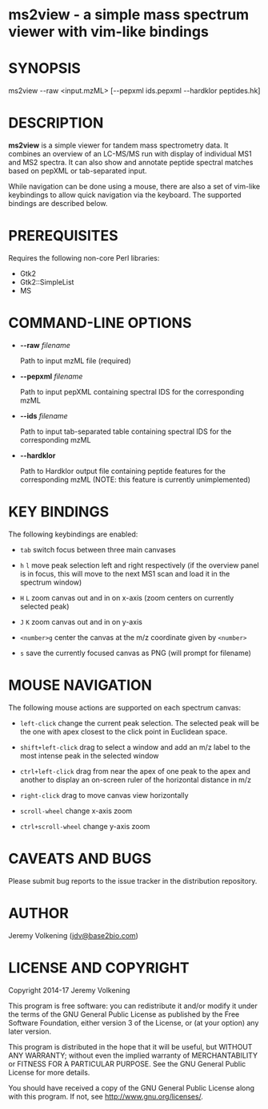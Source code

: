 ms2view - a simple mass spectrum viewer with vim-like bindings
=======================================

# SYNOPSIS

ms2view --raw &lt;input.mzML> \[--pepxml ids.pepxml --hardklor peptides.hk\]

# DESCRIPTION

**ms2view** is a simple viewer for tandem mass spectrometry data. It combines
an overview of an LC-MS/MS run with display of individual MS1 and MS2 spectra.
It can also show and annotate peptide spectral matches based on pepXML or
tab-separated input.

While navigation can be done using a mouse, there are also a set of vim-like
keybindings to allow quick navigation via the keyboard. The supported bindings
are described below.

# PREREQUISITES

Requires the following non-core Perl libraries:

- Gtk2
- Gtk2::SimpleList
- MS

# COMMAND-LINE OPTIONS

- **--raw** _filename_

    Path to input mzML file (required)

- **--pepxml** _filename_

    Path to input pepXML containing spectral IDS for the corresponding mzML

- **--ids** _filename_

    Path to input tab-separated table  containing spectral IDS for the corresponding mzML

- **--hardklor**

    Path to Hardklor output file containing peptide features for the corresponding
    mzML (NOTE: this feature is currently unimplemented)

# KEY BINDINGS

The following keybindings are enabled:

* `tab` switch focus between three main canvases

* `h` `l` move peak selection left and right respectively (if the overview
    panel is in focus, this will move to the next MS1 scan and load it in the
    spectrum window)

* `H` `L` zoom canvas out and in on x-axis (zoom centers on currently
    selected peak)

* `J` `K` zoom canvas out and in on y-axis

* `<number>g` center the canvas at the m/z coordinate given by `<number>`

* `s` save the currently focused canvas as PNG (will prompt for filename)

# MOUSE NAVIGATION

The following mouse actions are supported on each spectrum canvas:

* `left-click` change the current peak selection. The selected peak will be
    the one with apex closest to the click point in Euclidean space.

* `shift+left-click` drag to select a window and add an m/z label to the most
    intense peak in the selected window

* `ctrl+left-click` drag from near the apex of one peak to the apex and
    another to display an on-screen ruler of the horizontal distance in m/z

* `right-click` drag to move canvas view horizontally

* `scroll-wheel` change x-axis zoom

* `ctrl+scroll-wheel` change y-axis zoom

# CAVEATS AND BUGS

Please submit bug reports to the issue tracker in the distribution repository.

# AUTHOR

Jeremy Volkening (jdv@base2bio.com)

# LICENSE AND COPYRIGHT

Copyright 2014-17 Jeremy Volkening

This program is free software: you can redistribute it and/or modify
it under the terms of the GNU General Public License as published by
the Free Software Foundation, either version 3 of the License, or
(at your option) any later version.

This program is distributed in the hope that it will be useful,
but WITHOUT ANY WARRANTY; without even the implied warranty of
MERCHANTABILITY or FITNESS FOR A PARTICULAR PURPOSE.  See the
GNU General Public License for more details.

You should have received a copy of the GNU General Public License
along with this program.  If not, see http://www.gnu.org/licenses/.
